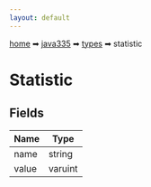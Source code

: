 ```yaml
---
layout: default
---
```


[home](/) ➡ [java335](/protocol/java335) ➡ [types](/protocol/java335/types) ➡ statistic

# Statistic

## Fields

Name | Type
---|---
name | string
value | varuint

